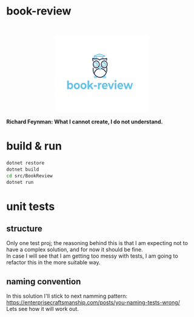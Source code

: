 # book-review
 
 <!-- PROJECT LOGO -->
<br />
<p align="center">
  <a href="https://github.com/OmelianLevkovych/book-review">
    <img src="assets/book-review-logo.png" alt="Logo" width="250" height="200">
  </a>
 
 
**Richard Feynman: What I cannot create, I do not understand.**
# build & run
```sh
dotnet restore
dotnet build
cd src/BookReview
dotnet run
```


# unit tests
 
## structure
Only one test proj; the reasoning behind this is that I am expecting not to have a complex solution, and for now it should be fine.    
In case I will see that I am getting too messy with tests, I am going to refactor this in the more suitable way.  
## naming convention
In this solution I'll stick to next namming pattern:  
https://enterprisecraftsmanship.com/posts/you-naming-tests-wrong/  
Lets see how it will work out.

